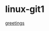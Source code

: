 # linux-git1
 [greetings](https://github.com/Faizullov/linux-git1/blob/6e9e0f8525be75a0a9954080a4b37d9901e14031/greetings.py) 

